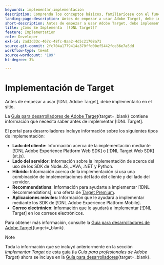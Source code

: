 ```yaml
---
keywords: implementar;implementación
description: Comprenda los conceptos básicos, familiarícese con el funcionamiento de  [!DNL Target] y cómo se integra con su infraestructura, y comprenda cómo se realiza el seguimiento de los visitantes.
landing-page-description: Antes de empezar a usar Adobe Target, debe implementarlo en el sitio.
short-description: Antes de empezar a usar Adobe Target, debe implementarlo en el sitio.
title: ¿Cómo Se Implementa  [!DNL Target]?
feature: Implementation
role: Developer
exl-id: 2ad3d33c-467c-48fc-8aa2-4d5c21708a71
source-git-commit: 2fc704a1779414a370ffd00ef5442fce36e7a5dd
workflow-type: tm+mt
source-wordcount: '189'
ht-degree: 3%

---
```


# Implementación de Target

Antes de empezar a usar [!DNL Adobe Target], debe implementarlo en el sitio.

La [Guía para desarrolladores de Adobe Target](https://experienceleague.adobe.com/docs/target-dev/developer/overview.html?lang=es){target=_blank} contiene información que necesita saber antes de implementar [!DNL Target].

El portal para desarrolladores incluye información sobre los siguientes tipos de implementación:

* **Lado del cliente**: Información acerca de la implementación mediante [!DNL Adobe Experience Platform Web SDK] o [!DNL Target Web SDK] (at.js).
* **Lado del servidor**: Información sobre la implementación de acerca del uso de los SDK de Node.JS, JAVA, .NET y Python.
* **Híbrido**: Información acerca de la implementación si usa una combinación de implementaciones del lado del cliente y del lado del servidor.
* **Recommendations**: Información para ayudarte a implementar [!DNL Recommendations], una oferta de [Target Premium](/help/main/c-intro/intro.md#premium).
* **Aplicaciones móviles**: Información que le ayudará a implementar mediante los SDK de [!DNL Adobe Experience Platform Mobile].
* **Correo electrónico**: Información que le ayudará a implementar [!DNL Target] en los correos electrónicos.

Para obtener más información, consulte la [Guía para desarrolladores de Adobe Target](https://experienceleague.adobe.com/docs/target-dev/developer/overview.html?lang=es){target=_blank}.

>[!NOTE]
>
>Toda la información que se incluyó anteriormente en la sección *Implementar Target* de esta guía (la *Guía para profesionales de Adobe Target*) ahora se incluye en la [Guía para desarrolladores](https://experienceleague.adobe.com/docs/target-dev/developer/overview.html?lang=es){target=_blank}.




